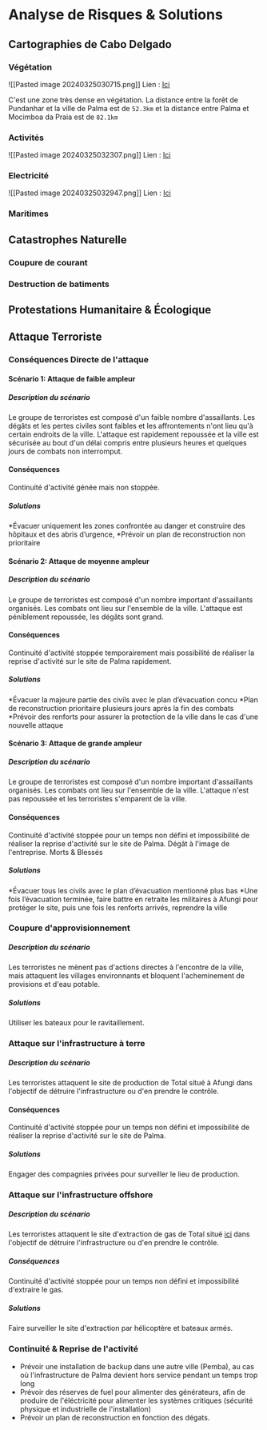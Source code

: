 

# Analyse de Risques & Solutions

## Cartographies de Cabo Delgado

### Végétation

![[Pasted image 20240325030715.png]]
Lien : [Ici](https://www.google.com/maps/dir/Moc%C3%ADmboa+da+Praia,+Mozambique/Palma,+Mozambique/Pundanhar,+Mozambique/@-11.2150304,39.6285146,209702m/data=!3m1!1e3!4m20!4m19!1m5!1m1!1s0x1893697908236137:0x69ab16a96d94ff2a!2m2!1d40.3522402!2d-11.3535985!1m5!1m1!1s0x1892ee2f268b3897:0x9a1719840e5f764!2m2!1d40.4745459!2d-10.7743717!1m5!1m1!1s0x1892d21ea666c985:0xaf6ac398f4d44161!2m2!1d40.0562867!2d-10.8924666!3e2!5m2!1e2!1e4?ucbcb=1&entry=ttu)

C'est une zone très dense en végétation. La distance entre la forêt de Pundanhar et la ville de Palma est de `52.3km` et la distance entre Palma et Mocimboa da Praia est de `82.1km`

### Activités

![[Pasted image 20240325032307.png]]
Lien : [Ici](https://www.strava.com/maps/global-heatmap?style=dark&terrain=false&sport=All&gColor=blue&gOpacity=100&labels=true&poi=true#9/-10.9544/40.2236)

### Electricité
![[Pasted image 20240325032947.png]]
Lien : [Ici](https://openinframap.org/#9.15/-11.128/40.1943)
### Maritimes


## Catastrophes Naturelle

### Coupure de courant


### Destruction de batiments


## Protestations Humanitaire & Écologique

## Attaque Terroriste


### Conséquences Directe de l'attaque

#### Scénario 1: Attaque de faible ampleur

##### Description du scénario
Le groupe de terroristes est composé d'un faible nombre d'assaillants. Les dégâts et les pertes civiles sont faibles et les affrontements n'ont lieu qu'à certain endroits de la ville. L'attaque est rapidement repoussée et la ville est sécurisée au bout d'un délai compris entre plusieurs heures et quelques jours de combats non interromput.

#### Conséquences
Continuité d'activité génée mais non stoppée.

##### Solutions
*Évacuer uniquement les zones confrontée au danger et construire des hôpitaux et des abris d’urgence, 
*Prévoir un plan de reconstruction non prioritaire

#### Scénario 2: Attaque de moyenne ampleur
##### Description du scénario
Le groupe de terroristes est composé d'un nombre important d'assaillants organisés. Les combats ont lieu sur l'ensemble de la ville. L'attaque est péniblement repoussée, les dégâts sont grand.

#### Conséquences
Continuité d'activité stoppée temporairement mais possibilité de réaliser la reprise d'activité sur le site de Palma rapidement.

##### Solutions

*Évacuer la majeure partie des civils avec le plan d’évacuation concu
*Plan de reconstruction prioritaire plusieurs jours après la fin des combats
*Prévoir des renforts pour assurer la protection de la ville dans le cas d'une nouvelle attaque

#### Scénario 3: Attaque de grande ampleur
##### Description du scénario
Le groupe de terroristes est composé d'un nombre important d'assaillants organisés. Les combats ont lieu sur l'ensemble de la ville. L'attaque n'est pas repoussée et les terroristes s'emparent de la ville.


#### Conséquences
Continuité d'activité stoppée pour un temps non défini et impossibilité de réaliser la reprise d'activité sur le site de Palma.
Dégât à l'image de l'entreprise.
Morts & Blessés

##### Solutions
*Évacuer tous les civils avec le plan d’évacuation mentionné plus bas
*Une fois l’évacuation terminée, faire battre en retraite les militaires à Afungi pour protéger le site, puis une fois les renforts arrivés, reprendre la ville


### Coupure d'approvisionnement
##### Description du scénario
Les terroristes ne mènent pas d'actions directes à l'encontre de la ville, mais attaquent les villages environnants et bloquent l'acheminement de provisions et d'eau potable.

##### Solutions
Utiliser les bateaux pour le ravitaillement.


### Attaque sur l'infrastructure à terre
##### Description du scénario
Les terroristes attaquent le site de production de Total situé à Afungi dans l'objectif de détruire l'infrastructure ou d'en prendre le contrôle.


#### Conséquences
Continuité d'activité stoppée pour un temps non défini et impossibilité de réaliser la reprise d'activité sur le site de Palma.

##### Solutions
Engager des compagnies privées pour surveiller le lieu de production.

### Attaque sur l'infrastructure offshore
##### Description du scénario
Les terroristes attaquent le site d'extraction de gas de Total situé [ici](https://www.marinetraffic.com/fr/ais/home/centerx:40.9/centery:-11.1/zoom:9) dans l'objectif de détruire l'infrastructure ou d'en prendre le contrôle.
##### Conséquences
Continuité d'activité stoppée pour un temps non défini et impossibilité d'extraire le gas.

##### Solutions
Faire surveiller le site d'extraction par hélicoptère et bateaux armés.

### Continuité & Reprise de l'activité

* Prévoir une installation de backup dans une autre ville (Pemba), au cas où l'infrastructure de Palma devient hors service pendant un temps trop long
* Prévoir des réserves de fuel pour alimenter des générateurs, afin de produire de l'éléctricité pour alimenter les systèmes critiques (sécurité physique et industrielle de l'installation)
* Prévoir un plan de reconstruction en fonction des dégats.




